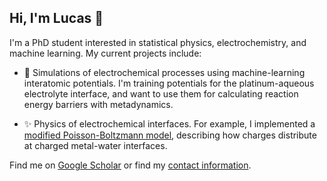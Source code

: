 ## Hi, I'm Lucas 👋 

I'm a PhD student interested in statistical physics, electrochemistry, and machine learning. My current projects include:

* 🤖 Simulations of electrochemical processes using machine-learning interatomic potentials. I'm training potentials for the platinum-aqueous electrolyte interface, and want to use them for calculating reaction energy barriers with metadynamics.

* ✨ Physics of electrochemical interfaces. For example, I implemented a [modified Poisson-Boltzmann model](https://github.com/lucasdekam/frumkin), describing how charges distribute at charged metal-water interfaces. 

Find me on [Google Scholar](https://scholar.google.com/citations?user=fZF7nPwAAAAJ&hl=nl) or find my [contact information](https://www.universiteitleiden.nl/en/staffmembers/lucas-de-kam#tab-1).
